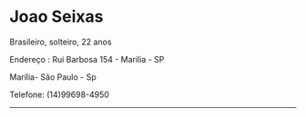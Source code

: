 # Joao Seixas
Brasileiro, solteiro, 22 anos

Endereço : Rui Barbosa 154 - Marilia - SP

Marília- São Paulo - Sp

Telefone: (14)99698-4950

---


